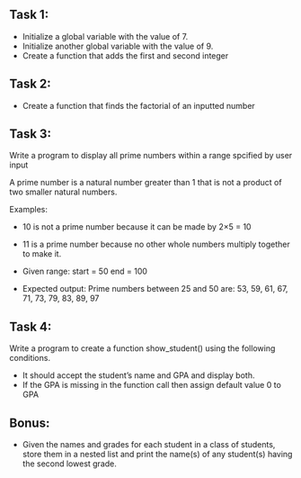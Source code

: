 

## Task 1:
- Initialize a global variable with the value of 7.
- Initialize another global variable with the value of 9.
- Create a function that adds the first and second integer

## Task 2:
- Create a function that finds the factorial of an inputted number


## Task 3:
Write a program to display all prime numbers within a range spcified by user input 

A prime number is a natural number greater than 1 that is not a product of two smaller natural numbers. 

Examples: 
* 10 is not a prime number because it can be made by 2×5 = 10
* 11 is a prime number because no other whole numbers multiply together to make it.

* Given range: 
start = 50
end = 100

* Expected output:
Prime numbers between 25 and 50 are:
53, 59, 61, 67, 71, 73, 79, 83, 89, 97


## Task 4:

Write a program to create a function show_student() using the following conditions.

* It should accept the student’s name and GPA and display both.
* If the GPA is missing in the function call then assign default value 0 to GPA



## Bonus: 
- Given the names and grades for each student in a class of  students, store them in a nested list and print the name(s) of any student(s) having the second lowest grade.





<!--
## Task 1:
- Initialize a global variable with the value of 7.
- Initialize another global variable with the value of 9.
- Create a function that adds the first and second integer

## Task 2:
- Create a function that finds the factorial of an inputted number


## Task 3:
Write a program to display all prime numbers within a range spcified by user input 

A prime number is a natural number greater than 1 that is not a product of two smaller natural numbers. 

Examples: 
* 10 is not a prime number because it can be made by 2×5 = 10
* 11 is a prime number because no other whole numbers multiply together to make it.

* Given range: 
start = 50
end = 100

* Expected output:
Prime numbers between 25 and 50 are:
53, 59, 61, 67, 71, 73, 79, 83, 89, 97


## Task 4:

Write a program to create a function show_student() using the following conditions.

* It should accept the student’s name and GPA and display both.
* If the GPA is missing in the function call then assign default value 0 to GPA

<br>








# You have a choice of doing 8 of the following. Task 10 is Mandatory.

## Task 1:
- Initialize a global variable with the value of 7.
- Initialize another global variable with the value of 9.
- Create a function that adds the first and second integer


## Task 2:
- initialize two arrays and store them in Array1 and Array2
- Compare if any value in each array is the same as the other array
- print out the values that are the same between each array and their index in each array

## Task 3;
- Write a program to display all prime numbers within a range spcified by user input
- A prime number is a natural number greater than 1 that is not a product of two smaller natural numbers.
Examples:
- 10 is not a prime number because it can be made by 2×5 = 10
- 11 is a prime number because no other whole numbers multiply together to make it.
- Given range: start = 50 end = 100
- Expected output: Prime numbers between 25 and 50 are: 53, 59, 61, 67, 71, 73, 79, 83, 89, 97


## Task 4:
- Given an integer , , perform the following conditional actions:
- If  is odd, print Weird
- If  is even and in the inclusive range of  to , print Not Weird
- If  is even and in the inclusive range of  to , print Weird
- If  is even and greater than , print Not Weird


## Task 5:
- Given a specific input of string type convert the input to camel case
- Example input: "himynameisrussel"
- Sample Output: "HiMyNameIsRussel"

## Task 6:
- Create a function that finds the factorial and the prime numbers of an inputted number


## Task 7
- Given an integer n, and t space-separated integers as input, create a tuple,t , of those n integers. Then compute and print the result of .

## Task 8: 
- Given the names and grades for each student in a class of  students, store them in a nested list and print the name(s) of any student(s) having the second lowest grade.

## Task 9:
- Write a program to create a function show_student() using the following conditions.
- It should accept the student’s name and GPA and display both.
- If the GPA is missing in the function call then assign default value 0 to GPA

## Task 10:
- Create a 12x12 matrix
- Write a program that can detect duplicate values that occur next to each other in the matrix
- Values found horizontally or vertically are good but values found diagonally are not counted
- Take these values extracted and feed them into a 1 dimensional array.
- Use a nested if statement in a while loop that is running as long as the values are not found and the time of day is between 12:00pm Gulf Pacific Time and 3:25 Gulf Pacific Time.

## Bonus 1:
- Given two strings s and t, create a function to determine if they are isomorphic. Two strings are isomorphic if the characters in s can be replaced to get t. All occurrences of a character must be replaced with another character while preserving the order of characters. No two characters may map to the same character but a character may map to itself.

## Bonus 2:
- Given a string of digits, return the longest substring with alternating odd/even or even/odd digits. If two or more substrings have the same length, return the substring that occurs first.

